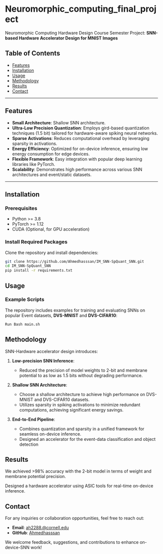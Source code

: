 # Neuromorphic_computing_final_project
Neuromorphic Computing Hardware Design Course Semester Project: **SNN-based Hardware Accelerator Design for MNIST Images**

## Table of Contents
- [Features](#features)
- [Installation](#installation)
- [Usage](#usage)
- [Methodology](#methodology)
- [Results](#results)
- [Contact](#contact)

---

## Features
- **Small Architecture**: Shallow SNN architecture.
- **Ultra-Low Precision Quantization**: Employs gird-based quantization techniques (1.5 bit) tailored for hardware-aware spiking neural networks.
- **Sparse Activations**: Reduces computational overhead by leveraging sparsity in activations.
- **Energy Efficiency**: Optimized for on-device inference, ensuring low energy consumption for edge devices.
- **Flexible Framework**: Easy integration with popular deep learning libraries like PyTorch.
- **Scalability**: Demonstrates high performance across various SNN architectures and event/static datasets.

---

## Installation

### Prerequisites
- Python >= 3.8
- PyTorch >= 1.12
- CUDA (Optional, for GPU acceleration)

### Install Required Packages
Clone the repository and install dependencies:

```bash
git clone https://github.com/Ahmedhasssan/IM_SNN-SpQuant_SNN.git
cd IM_SNN-SpQuant_SNN
pip install -r requirements.txt
```

## Usage

### Example Scripts
The repository includes examples for training and evaluating SNNs on popular Event datasets, **DVS-MNIST** and **DVS-CIFAR10**:

```bash
Run Bash main.sh
```

## Methodology

SNN-Hardware accelerator design introduces:

1. **Low-precision SNN Inference**:
   - Reduced the precision of model weights to 2-bit and membrane potential to as low as 1.5 bits without degrading performance.

2. **Shallow SNN Architecture**:
   - Choose a shallow architecture to achieve high performance on DVS-MNIST and DVS-CIFAR10 datasets.
   - Utilizes sparsity in spiking activations to minimize redundant computations, achieving significant energy savings.

3. **End-to-End Pipeline**:
   - Combines quantization and sparsity in a unified framework for seamless on-device inference.
   - Designed an accelerator for the event-data classification and object detection

## Results

We achieved >98% accuracy with the 2-bit model in terms of weight and membrane potential precision.

Designed a hardware accelerator using ASIC tools for real-time on-device inference.

## Contact

For any inquiries or collaboration opportunities, feel free to reach out:

- **Email**: [ah2288.@cornell.edu](mailto:ah2288@cornell.edu)
- **GitHub**: [Ahmedhasssan](https://github.com/Ahmedhasssan)

We welcome feedback, suggestions, and contributions to enhance on-device-SNN work!
